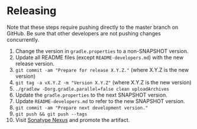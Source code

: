 Releasing
=========

Note that these steps require pushing directly to the master branch on GitHub.  Be sure that other developers are not pushing changes concurrently.

 1. Change the version in `gradle.properties` to a non-SNAPSHOT version.
 2. Update all README files (except `README-developers.md`) with the new release version.
 3. `git commit -am "Prepare for release X.Y.Z."` (where X.Y.Z is the new version)
 4. `git tag -a vX.Y.Z -m "Version X.Y.Z"` (where X.Y.Z is the new version)
 5. `./gradlew -Dorg.gradle.parallel=false clean uploadArchives`
 6. Update the `gradle.properties` to the next SNAPSHOT version.
 7. Update `README-developers.md` to refer to the new SNAPSHOT version.
 8. `git commit -am "Prepare next development version."`
 9. `git push && git push --tags`
 10. Visit [Sonatype Nexus](https://oss.sonatype.org/) and promote the artifact.

